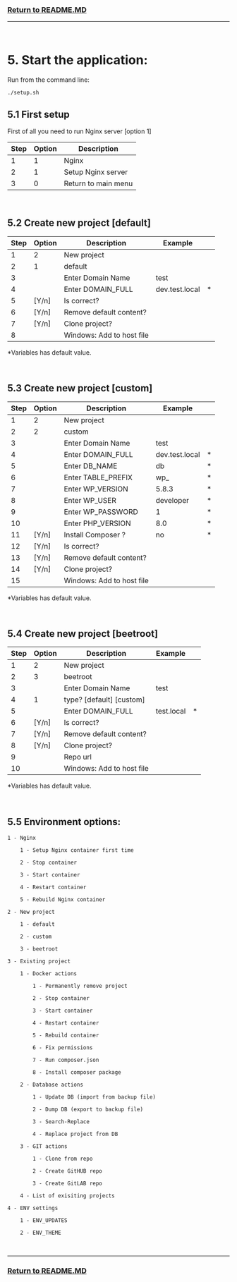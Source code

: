 ### [Return to README.MD](../../README.MD)
----------------------------------
<br>

# 5. Start the application:

Run from the command line:

```
./setup.sh
```

## 5.1 First setup

First of all you need to run Nginx server [option 1]

| Step | Option | Description              |
|------|--------|--------------------------|
| 1    | 1      | Nginx                    |
| 2    | 1      | Setup Nginx server       |
| 3    | 0      | Return to main menu      |

<br>

## 5.2 Create new project [default]

| Step | Option  | Description               | Example        |   |
|------|---------|---------------------------|----------------|---|
| 1    | 2       | New project               |                |   |
| 2    | 1       | default                   |                |   |
| 3    |         | Enter Domain Name         | test           |   |
| 4    |         | Enter DOMAIN_FULL         | dev.test.local | * |
| 5    | [Y/n]   | Is correct?               |                |   |
| 6    | [Y/n]   | Remove default content?   |                |   |
| 7    | [Y/n]   | Clone project?            |                |   |
| 8    |         | Windows: Add to host file |                |   |

*Variables has default value.

<br>

## 5.3 Create new project [custom]

| Step | Option  | Description               | Example        |   |
|------|---------|---------------------------|----------------|---|
| 1    | 2       | New project               |                |   |
| 2    | 2       | custom                    |                |   |
| 3    |         | Enter Domain Name         | test           |   |
| 4    |         | Enter DOMAIN_FULL         | dev.test.local | * |
| 5    |         | Enter DB_NAME             | db             | * |
| 6    |         | Enter TABLE_PREFIX        | wp_            | * |
| 7    |         | Enter WP_VERSION          | 5.8.3          | * |
| 8    |         | Enter WP_USER             | developer      | * |
| 9    |         | Enter WP_PASSWORD         | 1              | * |
| 10   |         | Enter PHP_VERSION         | 8.0            | * |
| 11   | [Y/n]   | Install Composer ?        | no             | * | 
| 12   | [Y/n]   | Is correct?               |                |   |
| 13   | [Y/n]   | Remove default content?   |                |   |
| 14   | [Y/n]   | Clone project?            |                |   |
| 15   |         | Windows: Add to host file |                |   |

*Variables has default value.

<br>

## 5.4 Create new project [beetroot]

| Step | Option  | Description               | Example        |   |
|------|---------|---------------------------|----------------|---|
| 1    | 2       | New project               |                |   |
| 2    | 3       | beetroot                  |                |   |
| 3    |         | Enter Domain Name         | test           |   |
| 4    | 1       | type? [default] [custom]  |                |   |
| 5    |         | Enter DOMAIN_FULL         | test.local     | * |
| 6    | [Y/n]   | Is correct?               |                |   |
| 7    | [Y/n]   | Remove default content?   |                |   |
| 8    | [Y/n]   | Clone project?            |                |   |
| 9    |         | Repo url                  |                |   |
| 10   |         | Windows: Add to host file |                |   |

*Variables has default value.

<br>

## 5.5 Environment options:

```
1 - Nginx

    1 - Setup Nginx container first time

    2 - Stop container

    3 - Start container

    4 - Restart container

    5 - Rebuild Nginx container

2 - New project

    1 - default

    2 - custom

    3 - beetroot

3 - Existing project

    1 - Docker actions

        1 - Permanently remove project

        2 - Stop container

        3 - Start container

        4 - Restart container

        5 - Rebuild container

        6 - Fix permissions

        7 - Run composer.json

        8 - Install composer package

    2 - Database actions

        1 - Update DB (import from backup file)

        2 - Dump DB (export to backup file)

        3 - Search-Replace

        4 - Replace project from DB

    3 - GIT actions

        1 - Clone from repo

        2 - Create GitHUB repo

        3 - Create GitLAB repo

    4 - List of exisiting projects

4 - ENV settings

    1 - ENV_UPDATES

    2 - ENV_THEME

```

<br>

----------------------------------
### [Return to README.MD](../../README.MD)
